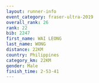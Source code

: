 ```yaml
---
layout: runner-info 
event_category: fraser-ultra-2019 
overall_rank: 26
rank: 22
bib: 2247
first_name: WAI LEONG
last_name: WONG
distance: 22KM
country: Philippines
category_km: 22KM
gender: Male
finish_time: 2-53-41
---
```

